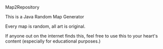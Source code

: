 Map2Repository

This is a Java Random Map Generator

Every map is random, all art is original.

If anyone out on the internet finds this, feel free to use this to your heart's content (especially for educational purposes.)
